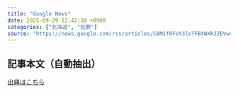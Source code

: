 ```yaml
---
title: "Google News"
date: 2025-09-29 12:42:30 +0900
categories: ["北海道", "犯罪"]
source: "https://news.google.com/rss/articles/CBMif0FVX3lxTFBXWXRJZEVwcW5BaWVqdmhBMF9TVDBCR3FrenFiVGJWb0Rkb3FsdENaYWw1VGNXb3ZZWDVKeHA0Sk9FU1F3eEVWaEJfbHVneEM5XzFvUTR4RHlzaGpUZWwzcDNoVjZIVG9OaTdnRWlxX0Fxb0ZJLXE4ZGZlUDh5UzA?oc=5"
---
```


## 記事本文（自動抽出）
<body class="y0K44d EA71Tc" id="readabilityBody"></body>

[出典はこちら](https://news.google.com/rss/articles/CBMif0FVX3lxTFBXWXRJZEVwcW5BaWVqdmhBMF9TVDBCR3FrenFiVGJWb0Rkb3FsdENaYWw1VGNXb3ZZWDVKeHA0Sk9FU1F3eEVWaEJfbHVneEM5XzFvUTR4RHlzaGpUZWwzcDNoVjZIVG9OaTdnRWlxX0Fxb0ZJLXE4ZGZlUDh5UzA?oc=5)

